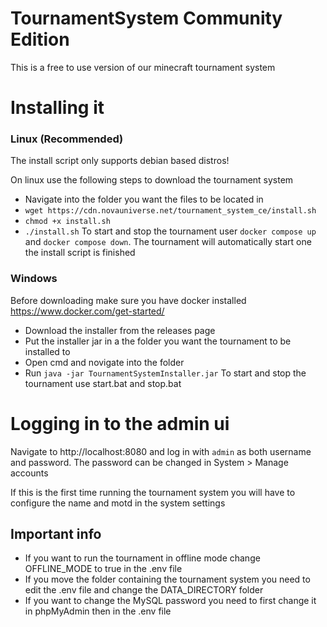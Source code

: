 # TournamentSystem Community Edition
This is a free to use version of our minecraft tournament system

# Installing it
### Linux (Recommended)
The install script only supports debian based distros!

On linux use the following steps to download the tournament system
* Navigate into the folder you want the files to be located in
* `wget https://cdn.novauniverse.net/tournament_system_ce/install.sh`
* `chmod +x install.sh`
* `./install.sh`
To start and stop the tournament user `docker compose up` and `docker compose down`. The tournament will automatically start one the install script is finished

### Windows
Before downloading make sure you have docker installed https://www.docker.com/get-started/
* Download the installer from the releases page
* Put the installer jar in a the folder you want the tournament to be installed to
* Open cmd and novigate into the folder
* Run `java -jar TournamentSystemInstaller.jar`
To start and stop the tournament use start.bat and stop.bat

# Logging in to the admin ui
Navigate to http://localhost:8080 and log in with `admin` as both username and password. The password can be changed in System > Manage accounts

If this is the first time running the tournament system you will have to configure the name and motd in the system settings

## Important info
* If you want to run the tournament in offline mode change OFFLINE_MODE to true in the .env file
* If you move the folder containing the tournament system you need to edit the .env file and change the DATA_DIRECTORY folder
* If you want to change the MySQL password you need to first change it in phpMyAdmin then in the .env file